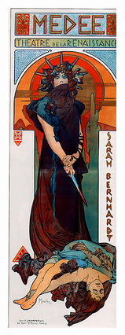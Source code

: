 ![](https://github.com/nondejus/finaciele-terroristen-van-de-hollandse-linkse-kerk/blob/master/220px-Alfons_Mucha_-_Medea.jpg)
